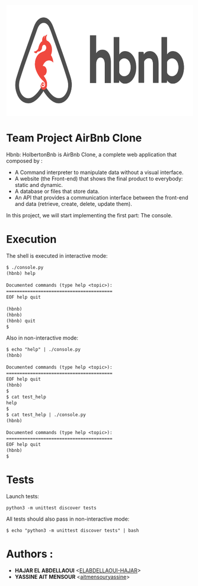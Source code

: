 <p align="center">
   <img src="/images/hbnb_logo.png" alt="AirBnb Clone logo"
	width="720" height="300"/>
</p>

# Team Project AirBnb Clone
Hbnb: HolbertonBnb is AirBnb Clone, a complete web application that composed by :
 - A Command interpreter to manipulate data without a visual interface.
 - A website (the Front-end) that shows the final product to everybody: static and dynamic.
 - A database or files that store data.
 - An API that provides a communication interface between the front-end and data (retrieve, create, delete, update them).

In this project, we will start implementing the first part: The console.

# Execution

The shell is executed in interactive mode:

```
$ ./console.py
(hbnb) help

Documented commands (type help <topic>):
========================================
EOF help quit

(hbnb)
(hbnb)
(hbnb) quit
$
```

Also in non-interactive mode:

```
$ echo "help" | ./console.py
(hbnb)

Documented commands (type help <topic>):
========================================
EOF help quit
(hbnb) 
$
$ cat test_help
help
$
$ cat test_help | ./console.py
(hbnb)

Documented commands (type help <topic>):
========================================
EOF help quit
(hbnb) 
$
```

# Tests

Launch tests:
```
python3 -m unittest discover tests
```

All tests should also pass in non-interactive mode: 
```
$ echo "python3 -m unittest discover tests" | bash
```

# Authors :
- **HAJAR EL ABDELLAOUI** <[ELABDELLAOUI-HAJAR](https://github.com/ELABDELLAOUI-HAJAR)>
- **YASSINE AIT MENSOUR** <[aitmensouryassine](https://github.com/aitmensouryassine)>
